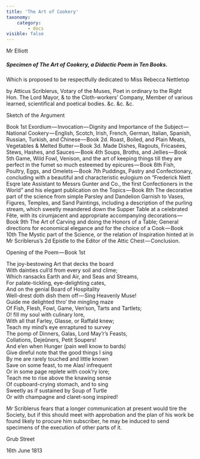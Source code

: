 ```yaml
---
title: 'The Art of Cookery'
taxonomy:
    category:
        - docs
visible: false
---
```


<div class="author">Mr Elliott</div>

##### Specimen of The Art of Cookery, a Didactic Poem in Ten Books.

Which is proposed to be respectfully dedicated to Miss Rebecca Nettletop

by Atticus Scriblerus, Votary of the Muses, Poet in ordinary to the Right Hon. The Lord Mayor, & to the Cloth-workers’ Company, Member of various learned, scientifical and poetical bodies. &c. &c. &c.

Sketch of the Argument

Book 1st Exordium — Invocation — Dignity and Importance of the Subject — National Cookery — English, Scotch, Irish, French, German, Italian, Spanish, Russian, Turkish, and Chinese — Book 2d. Roast, Boiled, and Plain Meats, Vegetables & Melted Butter — Book 3d. Made Dishes, Ragouts, Fricasées, Stews, Hashes, and Sauces — Book 4th Soups, Broths, and Jellies — Book 5th Game, Wild Fowl, Venison, and the art of keeping things till they are perfect in the fumet so much esteemed by epicures — Book 6th Fish, Poultry, Eggs, and Omelets — Book 7th Puddings, Pastry and Confectionary, concluding with a beautiful and characteristic eulogium on “Frederick Niett Esqre late Assistant to Messrs Gunter and Co., the first Confectioners in the World” and his elegant publication on the Topics — Book 8th The decorative part of the science from simple Parsley and Dandelion Garnish to Vases, Figures, Temples, and Sand Paintings, including a description of the purling stream, which sweetly meandered down the Supper Table at a celebrated Fête, with its cirumjacent and appropriate accompanying decorations — Book 9th The Art of Carving and doing the Honors of a Table; General directions for economical elegance and for the choice of a Cook — Book 10th The Mystic part of the Science, or the relation of Inspiration hinted at in Mr Scriblerus’s 2d Epistle to the Editor of the Attic Chest — Conclusion.

Opening of the Poem — Book 1st

The joy-bestowing Art that decks the board  
With dainties cull’d from every soil and clime;  
Which ransacks Earth and Air, and Seas and Streams,  
For palate-tickling, eye-delighting cates,  
And on the genial Board of Hospitality  
Well-drest doth dish them off — Sing Heavenly Muse!  
Guide me delighted thro’ the mingling maze  
Of Fish, Flesh, Fowl, Game, Ven’son, Tarts and Tartlets;  
O! fill my soul with culinary lore,  
With all that Farley, Glasse, or Raffald knew;  
Teach my mind’s eye enraptured to survey  
The pomp of Dinners, Galas, Lord May’r’s Feasts,  
Collations, Dejeûners, Petit Soupers!  
And e’en when Hunger (pain well know to bards)  
Give direful note that the good things I sing  
By me are rarely touched and little known  
Save on some feast, to me Alas! infrequent  
Or in some page replete with cook’ry lore;  
Teach me to rise above the knawing sense  
Of cupboard-crying stomach, and to sing  
Sweetly as if sustained by Soup of Turtle  
Or with champagne and claret-song inspired!

Mr Scriblerus fears that a longer communication at present would tire the Society, but if this should meet with approbation and the plan of his work be found likely to procure him subscriber, he may be induced to send specimens of the execution of other parts of it.

Grub Street

16th June 1813
